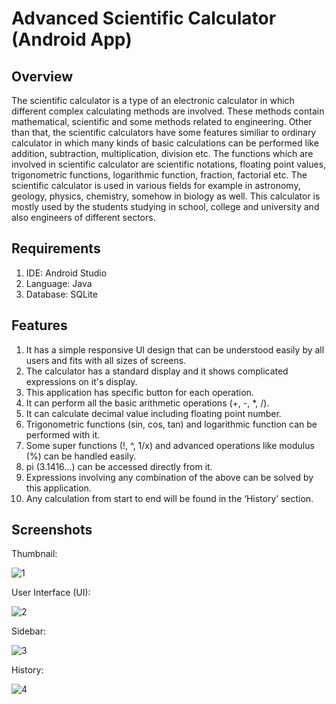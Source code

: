 # Advanced Scientific Calculator (Android App)

## Overview
The scientific calculator is a type of an electronic calculator in which different complex calculating methods are involved. These methods contain mathematical, scientific and some methods related to engineering. Other than that, the scientific calculators have some features similiar to ordinary calculator in which many kinds of basic calculations can be performed like addition, subtraction, multiplication, division etc. The functions which are involved in scientific calculator are scientific notations, floating point values, trigonometric functions, logarithmic function, fraction, factorial etc. The scientific calculator is used in various fields for example in astronomy, geology, physics, chemistry, somehow in biology as well. This calculator is mostly used by the students studying in school, college and university and also engineers of different sectors. 

## Requirements

1.	IDE: Android Studio
2.	Language: Java
3.	Database: SQLite

## Features
1. It has a simple responsive UI design that can be understood easily by all users and fits with all sizes of screens. 
2. The calculator has a standard display and it shows complicated expressions on it's display.
3. This application has specific button for each operation.
4. It can perform all the basic arithmetic operations (+, -, *, /). 
5. It can calculate decimal value including floating point number. 
6. Trigonometric functions (sin, cos, tan) and logarithmic function can be performed with it.
7. Some super functions (!, ^, 1/x) and advanced operations like modulus (%) can be handled easily.
8. pi (3.1416…) can be accessed directly from it.
9. Expressions involving any combination of the above can be solved by this application.
10. Any calculation from start to end will be found in the ‘History’ section.

## Screenshots

Thumbnail:

![1](https://user-images.githubusercontent.com/30154496/82138326-70252480-9841-11ea-9ed0-167bccca5ab1.jpg)

User Interface (UI):

![2](https://user-images.githubusercontent.com/30154496/82138329-72877e80-9841-11ea-8cd0-b989dc926a86.jpg)

Sidebar:

![3](https://user-images.githubusercontent.com/30154496/82138330-72877e80-9841-11ea-9c3b-f1537ec376f6.jpg)

History:

![4](https://user-images.githubusercontent.com/30154496/82138331-73201500-9841-11ea-8a60-e22a0150c2fd.jpg)


